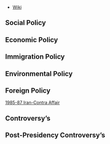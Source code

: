 - [Wiki](https://en.wikipedia.org/wiki/Ronald_Reagan)
## Social Policy

## Economic Policy

## Immigration Policy

## Environmental Policy

## Foreign Policy

[1985-87 Iran-Contra Affair](1985-87%20Iran-Contra%20Affair)
## Controversy’s

## Post-Presidency Controversy’s
